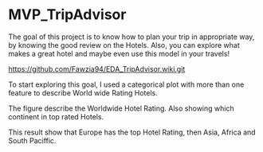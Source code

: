 # MVP_TripAdvisor

The goal of this project is to know how to plan your trip in appropriate way, by knowing the good review on the Hotels. Also, you can explore what makes a great hotel and maybe even use this model in your travels! 

https://github.com/Fawzia94/EDA_TripAdvisor.wiki.git

To start exploring this goal, I used a categorical plot with more than one feature to describe World wide Rating Hotels.

The figure describe the Worldwide Hotel Rating. Also showing which continent in top rated Hotels.

This result show that Europe has the top Hotel Rating, then Asia, Africa and South Paciffic.
